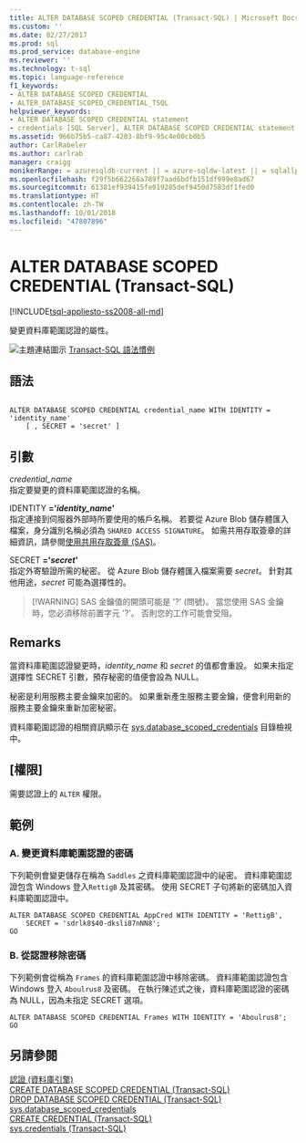 ```yaml
---
title: ALTER DATABASE SCOPED CREDENTIAL (Transact-SQL) | Microsoft Docs
ms.custom: ''
ms.date: 02/27/2017
ms.prod: sql
ms.prod_service: database-engine
ms.reviewer: ''
ms.technology: t-sql
ms.topic: language-reference
f1_keywords:
- ALTER DATABASE SCOPED CREDENTIAL
- ALTER_DATABASE_SCOPED_CREDENTIAL_TSQL
helpviewer_keywords:
- ALTER DATABASE SCOPED CREDENTIAL statement
- credentials [SQL Server], ALTER DATABASE SCOPED CREDENTIAL statement
ms.assetid: 966b75b5-ca87-4203-8bf9-95c4e00cb0b5
author: CarlRabeler
ms.author: carlrab
manager: craigg
monikerRange: = azuresqldb-current || = azure-sqldw-latest || = sqlallproducts-allversions
ms.openlocfilehash: f29f5b662266a789f7aad6bdfb151df999e8ad67
ms.sourcegitcommit: 61381ef939415fe019285def9450d7583df1fed0
ms.translationtype: HT
ms.contentlocale: zh-TW
ms.lasthandoff: 10/01/2018
ms.locfileid: "47807896"
---
```

# <a name="alter-database-scoped-credential-transact-sql"></a>ALTER DATABASE SCOPED CREDENTIAL (Transact-SQL)
[!INCLUDE[tsql-appliesto-ss2008-all-md](../../includes/tsql-appliesto-ss2008-all-md.md)]

  變更資料庫範圍認證的屬性。  
  
 ![主題連結圖示](../../database-engine/configure-windows/media/topic-link.gif "主題連結圖示") [Transact-SQL 語法慣例](../../t-sql/language-elements/transact-sql-syntax-conventions-transact-sql.md)  
  
## <a name="syntax"></a>語法  
  
```  
  
ALTER DATABASE SCOPED CREDENTIAL credential_name WITH IDENTITY = 'identity_name'  
    [ , SECRET = 'secret' ]  
```  
  
## <a name="arguments"></a>引數  
 *credential_name*  
 指定要變更的資料庫範圍認證的名稱。  
  
 IDENTITY **='***identity_name***'**  
 指定連接到伺服器外部時所要使用的帳戶名稱。 若要從 Azure Blob 儲存體匯入檔案，身分識別名稱必須為 `SHARED ACCESS SIGNATURE`。  如需共用存取簽章的詳細資訊，請參閱[使用共用存取簽章 (SAS)](https://docs.microsoft.com/azure/storage/storage-dotnet-shared-access-signature-part-1)。  
    
  
 SECRET **='***secret***'**  
 指定外寄驗證所需的秘密。 從 Azure Blob 儲存體匯入檔案需要 *secret*。 針對其他用途，*secret* 可能為選擇性的。   
>  [!WARNING]
>  SAS 金鑰值的開頭可能是 '?' (問號)。 當您使用 SAS 金鑰時，您必須移除前置字元 '?'。 否則您的工作可能會受阻。    
  
## <a name="remarks"></a>Remarks  
 當資料庫範圍認證變更時，*identity_name* 和 *secret* 的值都會重設。 如果未指定選擇性 SECRET 引數，預存秘密的值便會設為 NULL。  
  
 秘密是利用服務主要金鑰來加密的。 如果重新產生服務主要金鑰，便會利用新的服務主要金鑰來重新加密秘密。  
  
 資料庫範圍認證的相關資訊顯示在 [sys.database_scoped_credentials](../../relational-databases/system-catalog-views/sys-database-scoped-credentials-transact-sql.md) 目錄檢視中。  
  
## <a name="permissions"></a>[權限]  
 需要認證上的 `ALTER` 權限。  
  
## <a name="examples"></a>範例  
  
### <a name="a-changing-the-password-of-a-database-scoped-credential"></a>A. 變更資料庫範圍認證的密碼  
 下列範例會變更儲存在稱為 `Saddles` 之資料庫範圍認證中的祕密。 資料庫範圍認證包含 Windows 登入`RettigB` 及其密碼。 使用 SECRET 子句將新的密碼加入資料庫範圍認證中。  
  
```  
ALTER DATABASE SCOPED CREDENTIAL AppCred WITH IDENTITY = 'RettigB',   
    SECRET = 'sdrlk8$40-dksli87nNN8';  
GO  
```  
  
### <a name="b-removing-the-password-from-a-credential"></a>B. 從認證移除密碼  
 下列範例會從稱為 `Frames` 的資料庫範圍認證中移除密碼。 資料庫範圍認證包含 Windows 登入 `Aboulrus8` 及密碼。 在執行陳述式之後，資料庫範圍認證的密碼為 NULL，因為未指定 SECRET 選項。  
  
```  
ALTER DATABASE SCOPED CREDENTIAL Frames WITH IDENTITY = 'Aboulrus8';  
GO  
```  
  
## <a name="see-also"></a>另請參閱  
 [認證 &#40;資料庫引擎&#41;](../../relational-databases/security/authentication-access/credentials-database-engine.md)   
 [CREATE DATABASE SCOPED CREDENTIAL &#40;Transact-SQL&#41;](../../t-sql/statements/create-database-scoped-credential-transact-sql.md)   
 [DROP DATABASE SCOPED CREDENTIAL &#40;Transact-SQL&#41;](../../t-sql/statements/drop-database-scoped-credential-transact-sql.md)   
 [sys.database_scoped_credentials](../../relational-databases/system-catalog-views/sys-database-scoped-credentials-transact-sql.md)   
 [CREATE CREDENTIAL &#40;Transact-SQL&#41;](../../t-sql/statements/create-credential-transact-sql.md)   
 [sys.credentials &#40;Transact-SQL&#41;](../../relational-databases/system-catalog-views/sys-credentials-transact-sql.md)  
  
  
